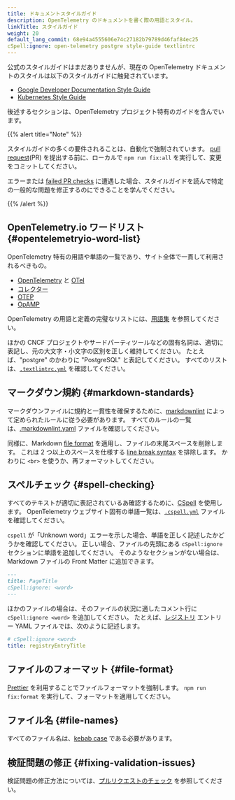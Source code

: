 ```yaml
---
title: ドキュメントスタイルガイド
description: OpenTelemetry のドキュメントを書く際の用語とスタイル。
linkTitle: スタイルガイド
weight: 20
default_lang_commit: 68e94a4555606e74c27182b79789d46faf84ec25
cSpell:ignore: open-telemetry postgre style-guide textlintrc
---
```


公式のスタイルガイドはまだありませんが、現在の OpenTelemetry ドキュメントのスタイルは以下のスタイルガイドに触発されています。

- [Google Developer Documentation Style Guide](https://developers.google.com/style)
- [Kubernetes Style Guide](https://kubernetes.io/docs/contribute/style/style-guide/)

後述するセクションは、OpenTelemetry プロジェクト特有のガイドを含んでいます。

{{% alert title="Note" %}}

スタイルガイドの多くの要件されることは、自動化で強制されています。
[pull request](https://docs.github.com/en/get-started/learning-about-github/github-glossary#pull-request)(PR) を提出する前に、ローカルで `npm run fix:all` を実行して、変更をコミットしてください。

エラーまたは [failed PR checks](../pr-checks) に遭遇した場合、スタイルガイドを読んで特定の一般的な問題を修正するのにできることを学んでください。

{{% /alert %}}

## OpenTelemetry.io ワードリスト {#opentelemetryio-word-list}

OpenTelemetry 特有の用語や単語の一覧であり、サイト全体で一貫して利用されるべきもの。

- [OpenTelemetry](/docs/concepts/glossary/#opentelemetry) と [OTel](/docs/concepts/glossary/#otel)
- [コレクター](/docs/concepts/glossary/#collector)
- [OTEP](/docs/concepts/glossary/#otep)
- [OpAMP](/docs/concepts/glossary/#opamp)

OpenTelemetry の用語と定義の完璧なリストには、[用語集](/docs/concepts/glossary/) を参照してください。

ほかの CNCF プロジェクトやサードパーティツールなどの固有名詞は、適切に表記し、元の大文字・小文字の区別を正しく維持してください。
たとえば、"postgre" のかわりに "PostgreSQL" と表記してください。
すべてのリストは、[`.textlintrc.yml`](https://github.com/open-telemetry/opentelemetry.io/blob/main/.textlintrc.yml) を確認してください。

## マークダウン規約 {#markdown-standards}

マークダウンファイルに規約と一貫性を確保するために、[markdownlint] によって定められたルールに従う必要があります。
すべてのルールの一覧は、[.markdownlint.yaml] ファイルを確認してください。

同様に、Markdown [file format](#file-format) を適用し、ファイルの末尾スペースを削除します。
これは 2 つ以上のスペースを仕様する [line break syntax] を排除します。
かわりに `<br>` を使うか、再フォーマットしてください。

## スペルチェック {#spell-checking}

すべてのテキストが適切に表記されているあ確認するために、[CSpell](https://github.com/streetsidesoftware/cspell) を使用します。
OpenTelemetry ウェブサイト固有の単語一覧は、[`.cspell.yml`](https://github.com/open-telemetry/opentelemetry.io/blob/main/.cspell.yml) ファイルを確認してください。

`cspell` が「Unknown word」エラーを示した場合、単語を正しく記述したかどうかを確認してください。
正しい場合、ファイルの先頭にある `cSpell:ignore` セクションに単語を追加してください。
そのようなセクションがない場合は、Markdown ファイルの Front Matter に追加できます。

```markdown
---
title: PageTitle
cSpell:ignore: <word>
---
```

ほかのファイルの場合は、そのファイルの状況に適したコメント行に `cSpell:ignore <word>` を追加してください。
たとえば、[レジストリ](/ecosystem/registry/) エントリー YAML ファイルでは、次のように記述します。

```yaml
# cSpell:ignore <word>
title: registryEntryTitle
```

## ファイルのフォーマット {#file-format}

[Prettier] を利用することでファイルフォーマットを強制します。
`npm run fix:format` を実行して、フォーマットを適用してください。

## ファイル名 {#file-names}

すべてのファイル名は、[kebab case](https://en.wikipedia.org/wiki/Letter_case#Kebab_case) である必要があります。

## 検証問題の修正 {#fixing-validation-issues}

検証問題の修正方法については、[プルリクエストのチェック](../pr-checks) を参照してください。

[.markdownlint.yaml]: https://github.com/open-telemetry/opentelemetry.io/blob/main/.markdownlint.yaml
[line break syntax]: https://www.markdownguide.org/basic-syntax/#line-breaks
[markdownlint]: https://github.com/DavidAnson/markdownlint
[Prettier]: https://prettier.io
